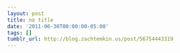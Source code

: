 ```yaml
---
layout: post
title: no title
date: '2011-06-30T00:00:00-05:00'
tags: []
tumblr_url: http://blog.zachtemkin.us/post/56754443319
---
```

